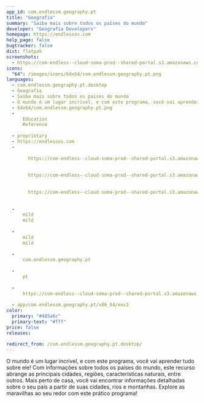 ```yaml
---
app_id: com.endlessm.geography.pt
title: "Geografia"
summary: "Saiba mais sobre todos os países do mundo"
developer: "Geografia Developers"
homepage: https://endlessos.com
help_page: false
bugtracker: false
dist: flatpak
screenshots:
  - https://com-endless--cloud-soma-prod--shared-portal.s3.amazonaws.com/apps.267.screenshots.ed01c7fb-cced-40bf-8880-331bd709d8b2_201810231910383535.png
icons:
  "64": /images/icons/64x64/com.endlessm.geography.pt.png
languages:
  - com.endlessm.geography.pt.desktop
  - Geografia
  - Saiba mais sobre todos os países do mundo
  - O mundo é um lugar incrível, e com este programa, você vai aprender tudo sobre ele! Com informações sobre todos os países do mundo, este recurso abrange as principais cidades, regiões, características naturais, entre outros. Mais perto de casa, você vai encontrar informações detalhadas sobre o seu país a partir de suas cidades, rios e montanhas. Explore as maravilhas ao seu redor com este prático programa!
  - 64x64/com.endlessm.geography.pt.png
  - 
      Education
      Reference
    
  - proprietary
  - https://endlessos.com
  - 
      
        https://com-endless--cloud-soma-prod--shared-portal.s3.amazonaws.com/apps.267.screenshots.ed01c7fb-cced-40bf-8880-331bd709d8b2_201810231910383535.png
      
      
        https://com-endless--cloud-soma-prod--shared-portal.s3.amazonaws.com/apps.267.screenshots.5816c262-1b98-4ce7-b6d5-9d414b8a790c_201810231910393535.png
      
      
        https://com-endless--cloud-soma-prod--shared-portal.s3.amazonaws.com/apps.267.screenshots.6b5ea4f8-878a-4347-a2ed-0109c3950eec_201810231910393535.png
      
    
  - 
      mild
      mild
    
  - 
      mild
      mild
    
  - 
      com.endlessm.geography.pt
    
  - 
      pt
    
  - 
      https://com-endless--cloud-soma-prod--shared-portal.s3.amazonaws.com/app.1187.appCenterThumbnail.494ee5a5-b6a0-4989-92df-afa682d34d7a_201810231910002828.jpg
    
  - app/com.endlessm.geography.pt/x86_64/eos3
color:
  primary: "#485a6c"
  primary-text: "#fff"
price: false
releases:

redirect_from: /com.endlessm.geography.pt.desktop/
---
```


<p>O mundo é um lugar incrível, e com este programa, você vai aprender tudo sobre ele! Com informações sobre todos os países do mundo, este recurso abrange as principais cidades, regiões, características naturais, entre outros. Mais perto de casa, você vai encontrar informações detalhadas sobre o seu país a partir de suas cidades, rios e montanhas. Explore as maravilhas ao seu redor com este prático programa!</p>